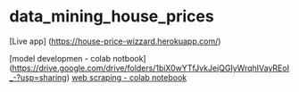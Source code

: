 # data_mining_house_prices

[Live app] (https://house-price-wizzard.herokuapp.com/)

[model developmen - colab notbook] (https://drive.google.com/drive/folders/1biX0wYTfJvkJejQGIyWrqhIVayREoI_-?usp=sharing)
[web scraping - colab notebook](https://drive.google.com/drive/u/0/folders/1LBqWf8_5QPuewIUu2-_cjP0ZkNKwDNWK)
